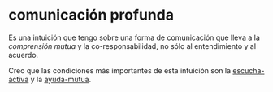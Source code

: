 # comunicación profunda

Es una intuición que tengo sobre una forma de comunicación que lleva a la *comprensión mutua* y la co-responsabilidad, no sólo al entendimiento y al acuerdo.

Creo que las condiciones más importantes de esta intuición son la [escucha-activa](escucha-activa.md) y la [ayuda-mutua](ayuda-mutua.md).
